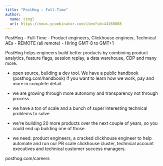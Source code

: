 ```yaml
---
title: "PostHog : Full-Time"
author:
  name: timgl
  url: https://news.ycombinator.com/item?id=44160808
---
```


<JobNavigation />

PostHog - Full-Time - Product engineers, Clickhouse engineer, Technical AEs - REMOTE (all remote) - Hiring GMT-8 to GMT+1

PostHog helps engineers build better products by combining product analytics, feature flags, session replay, a data warehouse, CDP and many more.

* open source, building a dev tool. We have a public handbook (posthog.com&#x2F;handbook) if you want to learn how we work, pay and more in complete detail.

* we are growing through more autonomy and transparency not through process.

* we have a ton of scale and a bunch of super interesting technical problems to solve

* we&#x27;re building 20 more products over the next couple of years, so you could end up building one of those

* we need: product engineers, a cracked clickhouse engineer to help automate and run our PB scale clickhouse cluster, technical account executives and technical customer success managers.

posthog.com&#x2F;careers
<JobApplication />
